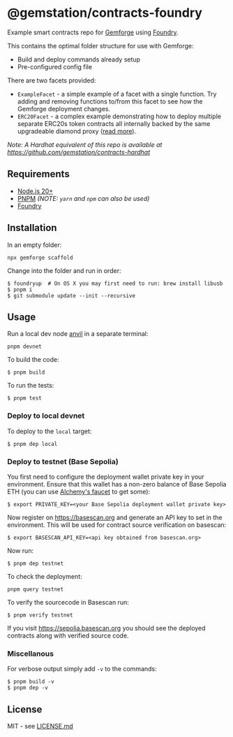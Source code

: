 # @gemstation/contracts-foundry

Example smart contracts repo for [Gemforge](https://gemforge.xyz) using [Foundry](https://github.com/foundry-rs/foundry).

This contains the optimal folder structure for use with Gemforge:

* Build and deploy commands already setup
* Pre-configured config file

There are two facets provided:

* `ExampleFacet` - a simple example of a facet with a single function. Try adding and removing functions to/from this facet to see how the Gemforge deployment changes.
* `ERC20Facet` - a complex example demonstrating how to deploy multiple separate ERC20s token contracts all internally backed by the same upgradeable diamond proxy ([read more](https://hiddentao.com/archives/2023/08/08/building-multiple-nft-and-erc-20-tokens-backed-by-a-single-upgradeable-smart-contract)).

_Note: A Hardhat equivalent of this repo is available at https://github.com/gemstation/contracts-hardhat_

## Requirements

* [Node.js 20+](https://nodejs.org)
* [PNPM](https://pnpm.io/) _(NOTE: `yarn` and `npm` can also be used)_
* [Foundry](https://github.com/foundry-rs/foundry/blob/master/README.md)

## Installation

In an empty folder:

```shell
npx gemforge scaffold
```

Change into the folder and run in order:

```shell
$ foundryup  # On OS X you may first need to run: brew install libusb
$ pnpm i
$ git submodule update --init --recursive
```

## Usage

Run a local dev node [anvil](https://book.getfoundry.sh/anvil/) in a separate terminal:

```shell
pnpm devnet
```

To build the code:

```shell
$ pnpm build
```

To run the tests:

```shell
$ pnpm test
```

### Deploy to local devnet

To deploy to the `local` target:

```shell
$ pnpm dep local
```

### Deploy to testnet (Base Sepolia)

You first need to configure the deployment wallet private key in your environment. Ensure that this wallet has a non-zero balance of Base Sepolia ETH (you can use [Alchemy's faucet](https://www.alchemy.com/faucets/base-sepolia) to get some):

```shell
$ export PRIVATE_KEY=<your Base Sepolia deployment wallet private key>
```

Now register on https://basescan.org and generate an API key to set in the environment. This will be used for contract source verification on basescan:

```shell
$ export BASESCAN_API_KEY=<api key obtained from basescan.org>
```

Now run:

```shell
$ pnpm dep testnet
```

To check the deployment:

```shell
pnpm query testnet
```

To verify the sourcecode in Basescan run:

```shell
$ pnpm verify testnet
```

If you visit https://sepolia.basescan.org you should see the deployed contracts along with verified source code.

### Miscellanous

For verbose output simply add `-v` to the commands:

```shell
$ pnpm build -v
$ pnpm dep -v
```

## License

MIT - see [LICENSE.md](LICENSE.md)
